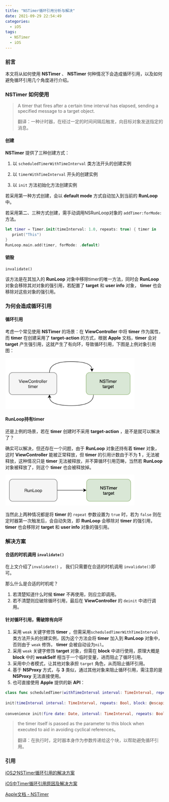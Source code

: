 ```yaml
---
title: "NSTimer循环引用分析与解决"
date: 2021-09-29 22:54:49
categories:
  - iOS
tags:
  - NSTimer
  - iOS
---
```


### 前言

本文将从如何使用 **NSTimer** 、 **NSTimer** 何种情况下会造成循环引用，以及如何避免循环引用几个角度进行介绍。
<!-- more -->

### NSTimer 如何使用

> A timer that fires after a certain time interval has elapsed, sending a specified message to a target object.
>
> 翻译：一种计时器，在经过一定的时间间隔后触发，向目标对象发送指定的消息。

#### 创建

**NSTimer** 提供了三种创建方式：

1. 以 `scheduledTimerWithTimeInterval` 类方法开头的创建实例

2. 以 `timerWithTimeInterval` 开头的创建实例

3. 以 `init` 方法初始化方法创建实例

若采用第一种方式创建，会以 **default mode** 方式自动加入到当前的 **RunLoop** 中。

若采用第二、三种方式创建，需手动调用NSRunLoop对象的 `addTimer:forMode:` 方法。

```swift
let timer = Timer.init(timeInterval: 1.0, repeats: true) { timer in
   print("This")
}
RunLoop.main.add(timer, forMode: .default)
```

#### 销毁

`invalidate()` 

该方法是在其加入的 **RunLoop** 对象中移除timer的唯一方法，同时会 **RunLoop** 对象会移除其对对象的强引用，若配置了 **target** 和 **user info** 对象， **timer** 也会移除对这些对象的强引用。

### 为何会造成循环引用

#### 循环引用

考虑一个常见使用 **NSTimer** 的场景：在 **ViewController** 中将 **timer** 作为属性，而 **timer** 在创建采用了 **target-action** 的方式，根据 **Apple** 文档，**timer** 会对 **target** 产生强引用，这就产生了有向环，导致循环引用，下图是上例对象引用图：

<img src="/images/blog/image-20210817112104936.png" alt="image-20210817112104936" style="zoom:40%;" />

#### RunLoop持有timer

还是上例的场景，若在 **timer** 创建时不采用 **target-action** ，是不是就可以解决了？

确实可以解决，但还存在一个问题，由于 **RunLoop** 对象还持有着 **timer** 对象，这时 **ViewController** 能被正常释放，但 **timer** 的引用计数由于不为 **1** ，无法被释放，这种情况只是 **timer** 无法被释放，并不算循环引用范畴，当然若 **RunLoop** 对象被释放了，则这个 **timer** 也会被释放掉。



<img src="/images/blog/image-20210817145841853.png" alt="image-20210817145841853" style="zoom:40%;" />

当然此上两种情况都是将 **timer** 的 `repeat` 参数设置为 `true` 时，若为 `false` 则在定时器第一次触发后，会自动失效，即 **RunLoop** 会移除对 **timer** 的强引用， **timer** 也会移除对 **target** 和 **user info** 对象的强引用。

### 解决方案

#### 合适的时机调用 `invalidate()`

在上文介绍了`invalidate()` ， 我们只需要在合适的时机调用 `invalidate()`即可。

那么什么是合适的时机呢？

1. 若清楚知道什么时候 **timer** 不再使用，则应立即调用。
2. 若不清楚则应破除循环引用，最后在 **ViewController** 的 `deinit` 中进行调用。

#### 针对循环引用，需破除有向环

1. 采用 `weak` 关键字修饰 **timer** ，但需采用`scheduledTimerWithTimeInterval` 类方法开头的创建实例，因为这个方法会将 **timer** 加入到 **RunLoop** 对象中，否则由于 `weak` 修饰， **timer** 会被自动设为`nil`。
2. 采用 `weak` 关键字修饰 **target** 对象，但需在 **block** 中进行使用，原理大概是 **block** 中的 **weakSelf** 相当于一个临时变量，进而阻止了循环引用。
3. 采用中介者模式，让其他对象承担 `target` 角色，从而阻止循环引用。
4. 基于 **NSProxy** 方式，与 **3** 类似，通过其他对象来阻止循环引用，需注意的是 **NSProxy** 无法直接使用。
5. 也可直接使用 **Apple** 提供的新 **API**：

```swift
class func scheduledTimer(withTimeInterval interval: TimeInterval, repeats: Bool, block: @escaping (Timer) -> Void) -> Timer

init(timeInterval interval: TimeInterval, repeats: Bool, block: @escaping (Timer) -> Void)

convenience init(fire date: Date, interval: TimeInterval, repeats: Bool, block: @escaping (Timer) -> Void)
```



> the timer itself is passed as the parameter to this block when executed to aid in avoiding cyclical references。
>
> 翻译：在执行时，定时器本身作为参数传递给这个块，以帮助避免循环引用。

### 引用

[iOS之NSTimer循环引用的解决方案](https://juejin.cn/post/6844903968250789896#heading-5)

[iOS中Timer循环引用原因及解决方案](https://www.jianshu.com/p/e8fc6c2b3afa)

[Apple文档 - NSTimer](https://developer.apple.com/documentation/foundation/nstimer/)

